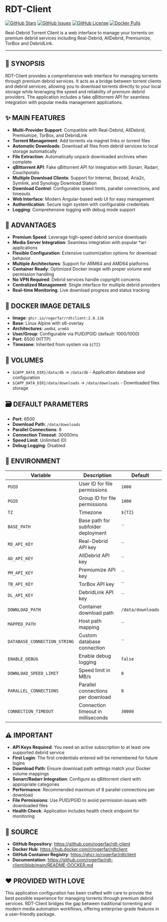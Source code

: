 # RDT-Client

[![GitHub Stars](https://img.shields.io/github/stars/rogerfar/rdt-client?style=flat-square)](https://github.com/rogerfar/rdt-client/stargazers)
[![GitHub Issues](https://img.shields.io/github/issues/rogerfar/rdt-client?style=flat-square)](https://github.com/rogerfar/rdt-client/issues)
[![GitHub License](https://img.shields.io/github/license/rogerfar/rdt-client?style=flat-square)](https://github.com/rogerfar/rdt-client/blob/main/LICENSE)
[![Docker Pulls](https://img.shields.io/docker/pulls/rogerfar/rdtclient?style=flat-square)](https://hub.docker.com/r/rogerfar/rdtclient)

Real-Debrid Torrent Client is a web interface to manage your torrents on premium debrid services including Real-Debrid, AllDebrid, Premiumize, TorBox and DebridLink.

---

## 📖 SYNOPSIS

RDT-Client provides a comprehensive web interface for managing torrents through premium debrid services. It acts as a bridge between torrent clients and debrid services, allowing you to download torrents directly to your local storage while leveraging the speed and reliability of premium debrid providers. The application includes a fake qBittorrent API for seamless integration with popular media management applications.

## ✨ MAIN FEATURES

- **Multi-Provider Support**: Compatible with Real-Debrid, AllDebrid, Premiumize, TorBox, and DebridLink
- **Torrent Management**: Add torrents via magnet links or torrent files
- **Automatic Downloads**: Download all files from debrid services to local storage automatically
- **File Extraction**: Automatically unpack downloaded archives when complete
- **qBittorrent API**: Fake qBittorrent API for integration with Sonarr, Radarr, Couchpotato
- **Multiple Download Clients**: Support for Internal, Bezzad, Aria2c, Symlink, and Synology Download Station
- **Download Control**: Configurable speed limits, parallel connections, and timeouts
- **Web Interface**: Modern Angular-based web UI for easy management
- **Authentication**: Secure login system with configurable credentials
- **Logging**: Comprehensive logging with debug mode support

## 🌟 ADVANTAGES

- **Premium Speed**: Leverage high-speed debrid service downloads
- **Media Server Integration**: Seamless integration with popular *arr applications
- **Flexible Configuration**: Extensive customization options for download behavior
- **Multiple Architectures**: Support for ARM64 and AMD64 platforms
- **Container Ready**: Optimized Docker image with proper volume and permission handling
- **No VPN Required**: Debrid services handle copyright concerns
- **Centralized Management**: Single interface for multiple debrid providers
- **Real-time Monitoring**: Live download progress and status tracking

## 🐳 DOCKER IMAGE DETAILS

- **Image**: `ghcr.io/rogerfar/rdtclient:2.0.116`
- **Base**: Linux Alpine with s6-overlay
- **Architectures**: `amd64`, `arm64`
- **User/Group**: Configurable via PUID/PGID (default: 1000/1000)
- **Port**: 6500 (HTTP)
- **Timezone**: Inherited from system via `${TZ}`

## 📁 VOLUMES

- `${APP_DATA_DIR}/data/db` → `/data/db` - Application database and configuration
- `${APP_DATA_DIR}/data/downloads` → `/data/downloads` - Downloaded files storage

## 🗃️ DEFAULT PARAMETERS

- **Port**: 6500
- **Download Path**: `/data/downloads`
- **Parallel Connections**: 8
- **Connection Timeout**: 30000ms
- **Speed Limit**: Unlimited (0)
- **Debug Logging**: Disabled

## 📝 ENVIRONMENT

| Variable | Description | Default |
|----------|-------------|---------|
| `PUID` | User ID for file permissions | `1000` |
| `PGID` | Group ID for file permissions | `1000` |
| `TZ` | Timezone | `${TZ}` |
| `BASE_PATH` | Base path for subfolder deployment | `` |
| `RD_API_KEY` | Real-Debrid API key | `` |
| `AD_API_KEY` | AllDebrid API key | `` |
| `PM_API_KEY` | Premiumize API key | `` |
| `TB_API_KEY` | TorBox API key | `` |
| `DL_API_KEY` | DebridLink API key | `` |
| `DOWNLOAD_PATH` | Container download path | `/data/downloads` |
| `MAPPED_PATH` | Host path mapping | `` |
| `DATABASE_CONNECTION_STRING` | Custom database connection | `` |
| `ENABLE_DEBUG` | Enable debug logging | `false` |
| `DOWNLOAD_SPEED_LIMIT` | Speed limit in MB/s | `0` |
| `PARALLEL_CONNECTIONS` | Parallel connections per download | `8` |
| `CONNECTION_TIMEOUT` | Connection timeout in milliseconds | `30000` |

## ⚠️ IMPORTANT

- **API Keys Required**: You need an active subscription to at least one supported debrid service
- **First Login**: The first credentials entered will be remembered for future logins
- **Download Path**: Ensure download path settings match your Docker volume mappings
- **Sonarr/Radarr Integration**: Configure as qBittorrent client with appropriate categories
- **Performance**: Recommended maximum of 8 parallel connections per download
- **File Permissions**: Use PUID/PGID to avoid permission issues with downloaded files
- **Health Check**: Application includes health check endpoint for monitoring

## 💾 SOURCE

- **GitHub Repository**: https://github.com/rogerfar/rdt-client
- **Docker Hub**: https://hub.docker.com/r/rogerfar/rdtclient
- **GitHub Container Registry**: https://ghcr.io/rogerfar/rdtclient
- **Documentation**: https://github.com/rogerfar/rdt-client/blob/main/README-DOCKER.md

## ❤️ PROVIDED WITH LOVE

This application configuration has been crafted with care to provide the best possible experience for managing torrents through premium debrid services. RDT-Client bridges the gap between traditional torrenting and modern media automation workflows, offering enterprise-grade features in a user-friendly package.

